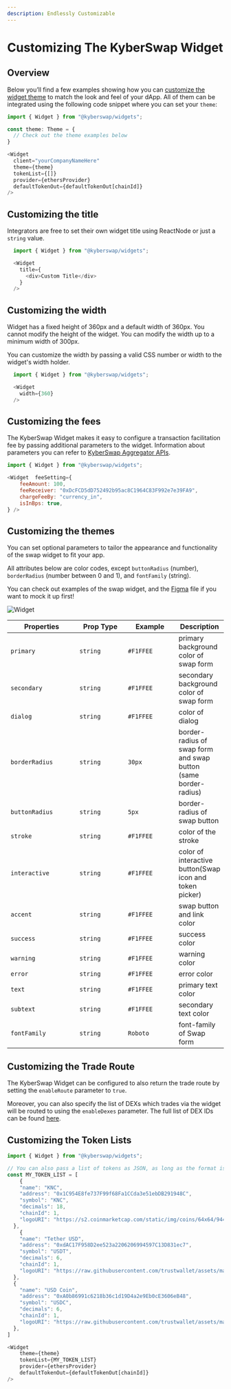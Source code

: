 ```yaml
---
description: Endlessly Customizable
---
```


# Customizing The KyberSwap Widget

## Overview

Below you’ll find a few examples showing how you can [customize the widget theme](https://docs.kyberswap.com/Aggregator/swap-widget/customize-widget) to match the look and feel of your dApp. All of them can be integrated using the following code snippet where you can set your `theme`:

```javascript
import { Widget } from "@kyberswap/widgets";

const theme: Theme = {
  // Check out the theme examples below
}

<Widget
  client="yourCompanyNameHere"
  theme={theme}
  tokenList={[]}
  provider={ethersProvider}
  defaultTokenOut={defaultTokenOut[chainId]}
/>
```

## Customizing the title

Integrators are free to set their own widget title using ReactNode or just a `string` value.

```javascript
  import { Widget } from "@kyberswap/widgets";

  <Widget
    title={
      <div>Custom Title</div>
    }
  />
```

## Customizing the width

Widget has a fixed height of 360px and a default width of 360px. You cannot modify the height of the widget. You can modify the width up to a minimum width of 300px.

You can customize the width by passing a valid CSS number or width to the widget's width holder.

```javascript
  import { Widget } from "@kyberswap/widgets";

  <Widget
    width={360}
  />
```

## Customizing the fees

The KyberSwap Widget makes it easy to configure a transaction facilitation fee by passing additional parameters to the widget. Information about parameters you can refer to [KyberSwap Aggregator APIs](../../kyberswap-aggregator/aggregator-api-specification/evm-swaps.md).

```javascript
import { Widget } from "@kyberswap/widgets";

<Widget  feeSetting={
    feeAmount: 100,
    feeReceiver: "0xDcFCD5dD752492b95ac8C1964C83F992e7e39FA9",
    chargeFeeBy: "currency_in",
    isInBps: true,
} />
```

## Customizing the themes

You can set optional parameters to tailor the appearance and functionality of the swap widget to fit your app.

All attributes below are color codes, except `buttonRadius` (number), `borderRadius` (number between 0 and 1), and `fontFamily` (string).

You can check out examples of the swap widget, and the [Figma](https://www.figma.com/file/xXVDyWzLPrJgzrQ4GMroRp/Kyber-Widget?node-id=1%3A2) file if you want to mock it up first!

![Widget](https://docs.kyberswap.com/assets/images/darkmode-4d3902ec1c47620fdefd19b3d3722f71.png)

<table><thead><tr><th width="206">Properties</th><th width="161">Prop Type</th><th width="149">Example</th><th>Description</th></tr></thead><tbody><tr><td><code>primary</code></td><td><code>string</code></td><td><code>#F1FFEE</code></td><td>primary background color of swap form</td></tr><tr><td><code>secondary</code></td><td><code>string</code></td><td><code>#F1FFEE</code></td><td>secondary background color of swap form</td></tr><tr><td><code>dialog</code></td><td><code>string</code></td><td><code>#F1FFEE</code></td><td>color of dialog</td></tr><tr><td><code>borderRadius</code></td><td><code>string</code></td><td><code>30px</code></td><td>border-radius of swap form and swap button (same border-radius)</td></tr><tr><td><code>buttonRadius</code></td><td><code>string</code></td><td><code>5px</code></td><td>border-radius of swap button</td></tr><tr><td><code>stroke</code></td><td><code>string</code></td><td><code>#F1FFEE</code></td><td>color of the stroke</td></tr><tr><td><code>interactive</code></td><td><code>string</code></td><td><code>#F1FFEE</code></td><td>color of interactive button(Swap icon and token picker)</td></tr><tr><td><code>accent</code></td><td><code>string</code></td><td><code>#F1FFEE</code></td><td>swap button and link color</td></tr><tr><td><code>success</code></td><td><code>string</code></td><td><code>#F1FFEE</code></td><td>success color</td></tr><tr><td><code>warning</code></td><td><code>string</code></td><td><code>#F1FFEE</code></td><td>warning color</td></tr><tr><td><code>error</code></td><td><code>string</code></td><td><code>#F1FFEE</code></td><td>error color</td></tr><tr><td><code>text</code></td><td><code>string</code></td><td><code>#F1FFEE</code></td><td>primary text color</td></tr><tr><td><code>subtext</code></td><td><code>string</code></td><td><code>#F1FFEE</code></td><td>secondary text color</td></tr><tr><td><code>fontFamily</code></td><td><code>string</code></td><td><code>Roboto</code></td><td>font-family of Swap form</td></tr></tbody></table>

## Customizing the Trade Route

The KyberSwap Widget can be configured to also return the trade route by setting the `enableRoute` parameter to `true`.

Moreover, you can also specify the list of DEXs which trades via the widget will be routed to using the `enableDexes` parameter. The full list of DEX IDs can be found [here](../../kyberswap-aggregator/dex-ids.md).

## Customizing the Token Lists

```javascript
import { Widget } from "@kyberswap/widgets";

// You can also pass a list of tokens as JSON, as long as the format is correct
const MY_TOKEN_LIST = [
    {
    "name": "KNC",
    "address": "0x1C954E8fe737F99f68Fa1CCda3e51ebDB291948C",
    "symbol": "KNC",
    "decimals": 18,
    "chainId": 1,
    "logoURI": "https://s2.coinmarketcap.com/static/img/coins/64x64/9444.png"
  },
    {
    "name": "Tether USD",
    "address": "0xdAC17F958D2ee523a2206206994597C13D831ec7",
    "symbol": "USDT",
    "decimals": 6,
    "chainId": 1,
    "logoURI": "https://raw.githubusercontent.com/trustwallet/assets/master/blockchains/ethereum/assets/0xdAC17F958D2ee523a2206206994597C13D831ec7/logo.png"
  },
  {
    "name": "USD Coin",
    "address": "0xA0b86991c6218b36c1d19D4a2e9Eb0cE3606eB48",
    "symbol": "USDC",
    "decimals": 6,
    "chainId": 1,
    "logoURI": "https://raw.githubusercontent.com/trustwallet/assets/master/blockchains/ethereum/assets/0xA0b86991c6218b36c1d19D4a2e9Eb0cE3606eB48/logo.png"
  },
]

<Widget
    theme={theme}
    tokenList={MY_TOKEN_LIST}
    provider={ethersProvider}
    defaultTokenOut={defaultTokenOut[chainId]}
/>
```
